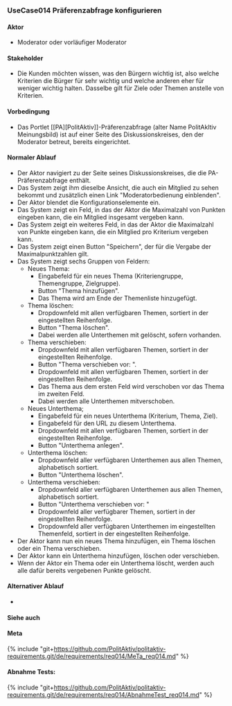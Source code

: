 
### UseCase014 Präferenzabfrage konfigurieren

#### Aktor
 * Moderator oder vorläufiger Moderator


#### Stakeholder
 * Die Kunden möchten wissen, was den Bürgern wichtig ist, also welche   Kriterien die Bürger für sehr wichtig und welche anderen eher für   weniger wichtig halten. Dasselbe gilt für Ziele oder Themen anstelle von  Kriterien.


#### Vorbedingung
 * Das Portlet [[PA][PolitAktiv]]-Präferenzabfrage (alter Name PolitAkltiv Meinungsbild) ist auf einer Seite des Diskussionskreises, den der Moderator betreut, bereits eingerichtet.


#### Normaler Ablauf
 * Der Aktor navigiert zu der Seite seines Diskussionskreises, die die PA-Präferenzabfrage enthält.
 * Das System zeigt ihm dieselbe Ansicht, die auch ein Mitglied zu sehen bekommt und zusätzlich einen Link "Moderatorbedienung einblenden".
 * Der Aktor blendet die Konfigurationselemente ein.
 * Das System zeigt ein Feld, in das der Aktor die Maximalzahl von Punkten eingeben kann, die ein Mitglied insgesamt vergeben kann.
 * Das System zeigt ein weiteres Feld, in das der Aktor die Maximalzahl von Punkte eingeben kann, die ein Mitglied pro Kriterium vergeben kann.
 * Das System zeigt einen Button "Speichern", der für die Vergabe der Maximalpunktzahlen gilt.
 * Das System zeigt sechs Gruppen von Feldern:
   * Neues Thema:
     * Eingabefeld für ein neues Thema (Kriteriengruppe, Themengruppe, Zielgruppe).
     * Button "Thema hinzufügen".
     * Das Thema wird am Ende der Themenliste hinzugefügt.
   * Thema löschen:
     * Dropdownfeld mit allen verfügbaren Themen, sortiert in der eingestellten Reihenfolge.
     * Button "Thema löschen".
     * Dabei werden alle Unterthemen mit gelöscht, sofern vorhanden.
   * Thema verschieben:
     * Dropdownfeld mit allen verfügbaren Themen, sortiert in der eingestellten Reihenfolge.
     * Button "Thema verschieben vor: ".
     * Dropdownfeld mit allen verfügbaren Themen, sortiert in der eingestellten Reihenfolge.
     * Das Thema aus dem ersten Feld wird verschoben vor das Thema im zweiten Feld.
     * Dabei werden alle Unterthemen mitverschoben.
   * Neues Unterthema;
     * Eingabefeld für ein neues Unterthema (Kriterium, Thema, Ziel).
     * Eingabefeld für den URL zu diesem Unterthema.
     * Dropdownfeld mit allen verfügbaren Themen, sortiert in der eingestellten Reihenfolge.
     * Button "Unterthema anlegen".
   * Unterthema löschen:
     * Dropdownfeld aller verfügbaren Unterthemen aus allen Themen, alphabetisch sortiert.
     * Button "Unterthema löschen".
   * Unterthema verschieben:
     * Dropdownfeld aller verfügbaren Unterthemen aus allen Themen, alphabetisch sortiert.
     * Button "Unterthema verschieben vor: "
     * Dropdownfeld aller verfügbarer Themen, sortiert in der eingestellten Reihenfolge.
     * Dropdownfeld aller verfügbaren Unterthemen im eingestellten Themenfeld, sortiert in der eingestellten Reihenfolge.
 * Der Aktor kann nun ein neues Thema hinzufügen, ein Thema löschen oder ein Thema verschieben.
 * Der Aktor kann ein Unterthema hinzufügen, löschen oder verschieben.
 * Wenn der Aktor ein Thema oder ein Unterthema löscht, werden auch alle dafür bereits vergebenen Punkte gelöscht.


#### Alternativer Ablauf
 * 


#### Siehe auch

#### Meta
{% include "git+https://github.com/PolitAktiv/politaktiv-requirements.git/de/requirements/req014/MeTa_req014.md" %} 


#### Abnahme Tests:
{% include "git+https://github.com/PolitAktiv/politaktiv-requirements.git/de/requirements/req014/AbnahmeTest_req014.md" %} 